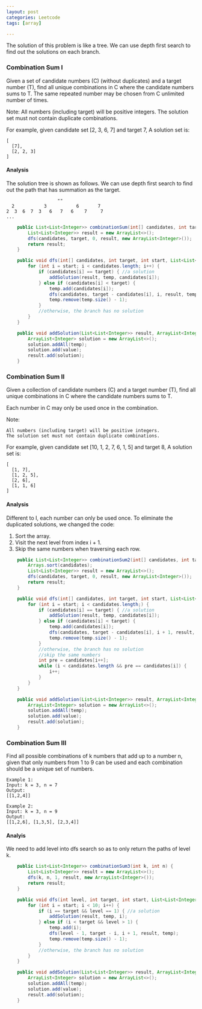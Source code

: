 ```yaml
---
layout: post
categories: Leetcode
tags: [array]

---
```


The solution of this problem is like a tree. We can use depth first search to find out the solutions on each branch.

### Combination Sum I

Given a set of candidate numbers (C) (without duplicates) and a target number (T),
find all unique combinations in C where the candidate numbers sums to T.
The same repeated number may be chosen from C unlimited number of times.

Note:
    All numbers (including target) will be positive integers.
    The solution set must not contain duplicate combinations.

For example, given candidate set [2, 3, 6, 7] and target 7,
A solution set is:
```
[
  [7],
  [2, 2, 3]
]
```

#### Analysis

The solution tree is shown as follows. We can use depth first search to find out the path that has summation as the target.

```
                   ""
  2           3           6       7
2  3  6  7  3   6   7   6    7     7   
...
```

```java
    public List<List<Integer>> combinationSum(int[] candidates, int target) {
        List<List<Integer>> result = new ArrayList<>();
        dfs(candidates, target, 0, result, new ArrayList<Integer>());
        return result;
    }

    public void dfs(int[] candidates, int target, int start, List<List<Integer>> result, ArrayList<Integer> temp) {
        for (int i = start; i < candidates.length; i++) {
            if (candidates[i] == target) { //a solution
                addSolution(result, temp, candidates[i]);
            } else if (candidates[i] < target) {
                temp.add(candidates[i]);
                dfs(candidates, target - candidates[i], i, result, temp);
                temp.remove(temp.size() - 1);
            }
            //otherwise, the branch has no solution
        }
    }

    public void addSolution(List<List<Integer>> result, ArrayList<Integer> temp, int value) {
        ArrayList<Integer> solution = new ArrayList<>();
        solution.addAll(temp);
        solution.add(value);
        result.add(solution);
    }
```    

### Combination Sum II

 Given a collection of candidate numbers (C) and a target number (T), find all unique combinations in C where the candidate numbers sums to T.

Each number in C may only be used once in the combination.

Note:

    All numbers (including target) will be positive integers.
    The solution set must not contain duplicate combinations.

For example, given candidate set [10, 1, 2, 7, 6, 1, 5] and target 8,
A solution set is:

```
[
  [1, 7],
  [1, 2, 5],
  [2, 6],
  [1, 1, 6]
]
```

#### Analysis

Different to I, each number can only be used once. To eliminate the duplicated solutions, we changed the code:

1. Sort the array.
1. Visit the next level from index i + 1.
1. Skip the same numbers when traversing each row.

```java
    public List<List<Integer>> combinationSum2(int[] candidates, int target) {
        Arrays.sort(candidates);
        List<List<Integer>> result = new ArrayList<>();
        dfs(candidates, target, 0, result, new ArrayList<Integer>());
        return result;
    }

    public void dfs(int[] candidates, int target, int start, List<List<Integer>> result, ArrayList<Integer> temp) {
        for (int i = start; i < candidates.length;) {
            if (candidates[i] == target) { //a solution
                addSolution(result, temp, candidates[i]);
            } else if (candidates[i] < target) {
                temp.add(candidates[i]);
                dfs(candidates, target - candidates[i], i + 1, result, temp);
                temp.remove(temp.size() - 1);
            }
            //otherwise, the branch has no solution
            //skip the same numbers
            int pre = candidates[i++];
            while (i < candidates.length && pre == candidates[i]) {
                i++;
            }
        }
    }

    public void addSolution(List<List<Integer>> result, ArrayList<Integer> temp, int value) {
        ArrayList<Integer> solution = new ArrayList<>();
        solution.addAll(temp);
        solution.add(value);
        result.add(solution);
    }
```

### Combination Sum III



Find all possible combinations of k numbers that add up to a number n, given that only numbers from 1 to 9 can 
be used and each combination should be a unique set of numbers.

```
Example 1:
Input: k = 3, n = 7
Output:
[[1,2,4]]

Example 2:
Input: k = 3, n = 9
Output:
[[1,2,6], [1,3,5], [2,3,4]]
```

#### Analyis

We need to add level into dfs search so as to only return the paths of level k.

```java
    public List<List<Integer>> combinationSum3(int k, int n) {
        List<List<Integer>> result = new ArrayList<>();
        dfs(k, n, 1, result, new ArrayList<Integer>());
        return result;
    }

    public void dfs(int level, int target, int start, List<List<Integer>> result, ArrayList<Integer> temp) {
        for (int i = start; i < 10; i++) {
            if (i == target && level == 1) { //a solution
                addSolution(result, temp, i);
            } else if (i < target && level > 1) {
                temp.add(i);
                dfs(level - 1, target - i, i + 1, result, temp);
                temp.remove(temp.size() - 1);
            }
            //otherwise, the branch has no solution
        }
    }

    public void addSolution(List<List<Integer>> result, ArrayList<Integer> temp, int value) {
        ArrayList<Integer> solution = new ArrayList<>();
        solution.addAll(temp);
        solution.add(value);
        result.add(solution);
    }
````    
